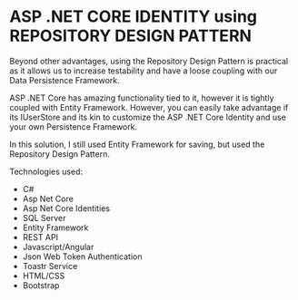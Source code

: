 # ASP .NET CORE IDENTITY using REPOSITORY DESIGN PATTERN
Beyond other advantages, using the Repository Design Pattern is practical as it allows us to increase testability and have a loose coupling with our Data Persistence Framework.

ASP .NET Core has amazing functionality tied to it, however it is tightly coupled with Entity Framework. However, you can easily take advantage if its IUserStore and its kin to customize the ASP .NET Core Identity and use your own Persistence Framework.

In this solution, I still used Entity Framework for saving, but used the Repository Design Pattern. 

Technologies used:
- C#
- Asp Net Core
- Asp Net Core Identities
- SQL Server
- Entity Framework
- REST API
- Javascript/Angular
- Json Web Token Authentication
- Toastr Service
- HTML/CSS
- Bootstrap
